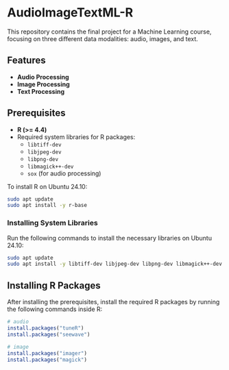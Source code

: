 # AudioImageTextML-R

This repository contains the final project for a Machine Learning course, focusing on three different data modalities: audio, images, and text.

## Features
- **Audio Processing**
- **Image Processing**
- **Text Processing**

## Prerequisites

- **R (>= 4.4)**
- Required system libraries for R packages:
  - `libtiff-dev`
  - `libjpeg-dev`
  - `libpng-dev`
  - `libmagick++-dev`
  - `sox` (for audio processing)

To install R on Ubuntu 24.10:

```bash
sudo apt update
sudo apt install -y r-base
```

### Installing System Libraries

Run the following commands to install the necessary libraries on Ubuntu 24.10:

```bash
sudo apt update
sudo apt install -y libtiff-dev libjpeg-dev libpng-dev libmagick++-dev sox
```

## Installing R Packages

After installing the prerequisites, install the required R packages by running the following commands inside R:

```R
# audio
install.packages("tuneR")
install.packages("seewave")

# image
install.packages("imager")
install.packages("magick")
```